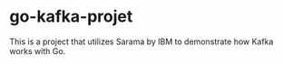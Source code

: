 # go-kafka-projet

This is a project that utilizes Sarama by IBM to demonstrate how Kafka works with Go.

